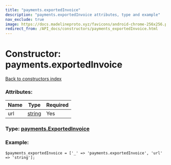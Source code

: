 ```yaml
---
title: "payments.exportedInvoice"
description: "payments.exportedInvoice attributes, type and example"
nav_exclude: true
image: https://docs.madelineproto.xyz/favicons/android-chrome-256x256.png
redirect_from: /API_docs/constructors/payments_exportedInvoice.html
---
```

# Constructor: payments.exportedInvoice  
[Back to constructors index](/API_docs/constructors/index.html)



### Attributes:

| Name     |    Type       | Required |
|----------|---------------|----------|
|url|[string](/API_docs/types/string.html) | Yes|



### Type: [payments.ExportedInvoice](/API_docs/types/payments.ExportedInvoice.html)


### Example:

```
$payments_exportedInvoice = ['_' => 'payments.exportedInvoice', 'url' => 'string'];
```  
